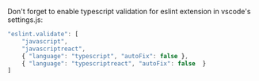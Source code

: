 Don't forget to enable typescript validation for eslint extension in vscode's settings.js:
```js
"eslint.validate": [
    "javascript",
    "javascriptreact",
    { "language": "typescript", "autoFix": false },
    { "language": "typescriptreact", "autoFix": false  }
]
```
